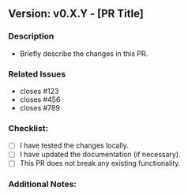 ## Version: v0.X.Y - [PR Title]

### Description
- Briefly describe  the changes in this PR.

### Related Issues
- closes #123
- closes #456
- closes #789

### Checklist:
- [ ] I have tested the changes locally.
- [ ] I have updated the documentation (if necessary).
- [ ] This PR does not break any existing functionality.

### Additional Notes:
<!-- Any other context or notes about this PR. -->
